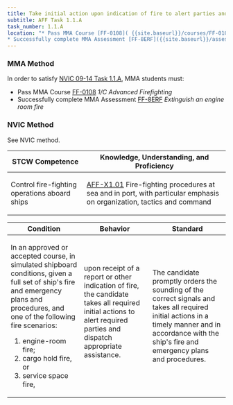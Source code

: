 ```yaml
---
title: Take initial action upon indication of fire to alert parties and dispatch equipment
subtitle: AFF Task 1.1.A 
task_number: 1.1.A
location: "* Pass MMA Course [FF-0108]( {{site.baseurl}}/courses/FF-0108) *1/C Advanced Firefighting*
* Successfully complete MMA Assessment [FF-8ERF]({{site.baseurl}}/assessments/Common/FF-8ERF) *Extinguish an engine room fire*" 
---
```



### MMA Method

In order to satisfy  [NVIC 09-14  Task  1.1.A]({{site.baseurl}}/assets/images/nvic-09-14.pdf), MMA students must:

* Pass MMA Course [FF-0108]( {{site.baseurl}}/courses/FF-0108) *1/C Advanced Firefighting*
* Successfully complete MMA Assessment [FF-8ERF]({{site.baseurl}}/assessments/Common/FF-8ERF) *Extinguish an engine room fire*


### NVIC Method

<a onclick="togglevisibility('nvic_methods')" >See NVIC method.</a>

<div id='nvic_methods' class='hide'>

<table>
<thead>
<tr>
<th class='forty'> STCW Competence </th>
<th class='sixty'> Knowledge, Understanding, and Proficiency </th>
</tr>
</thead>




<tbody>
<tr><td markdown='1'>

Control fire-fighting operations aboard ships

</td><td markdown='1'>

[AFF-X1.01](../../tables/63.html#AFF-X1.01) Fire-fighting procedures at sea and in port, with particular emphasis on organization, tactics and command

</td></tr>


</tbody>
</table>


<table>
<thead>
<tr><th class='twenty'>  Condition </th><th class='twenty'> Behavior </th><th  class='sixty'>Standard </th></tr>
</thead>
<tbody >



<tr><td markdown='1'>

In an approved or accepted course, in simulated shipboard conditions, given a full set of ship's fire and emergency plans and procedures, and one of the following fire scenarios:

1. engine-room fire;
2. cargo hold fire, or
3. service space fire,

</td><td markdown='1'>

upon receipt of a report or other indication of fire, the candidate takes all required initial actions to alert required parties and dispatch appropriate assistance.

<br>

<div class="tooltip">
<span class="tooltiptext">
</span>
</div>


</td><td markdown='1'>

The candidate promptly orders the sounding of the correct signals and takes all required initial actions in a timely manner and in accordance with the ship's fire and emergency plans and procedures.

</td></tr>
</tbody>
</table>
</div>

